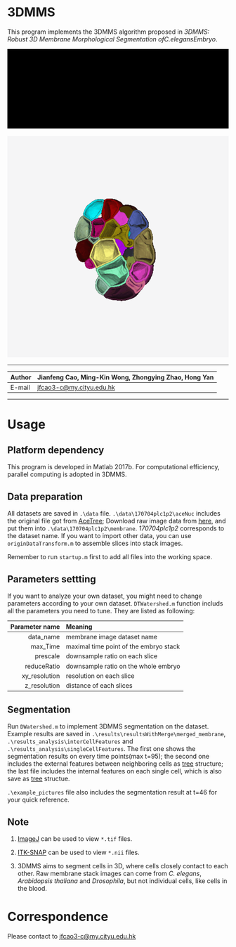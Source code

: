3DMMS
=================
This program implements the 3DMMS algorithm proposed in *3DMMS: Robust 3D Membrane Morphological Segmentation ofC.elegansEmbryo*. 

![segmentation00](example_pictures/segmentation_results.gif "segmentation results comparison")

![3Dsegmentation](example_pictures/3DSegmentation_half.gif "segmentation result in 3D")

******

|Author|Jianfeng Cao, Ming-Kin Wong, Zhongying Zhao, Hong Yan|
|---|---|
|E-mail|jfcao3-c@my.cityu.edu.hk|

*****
# Usage
## **Platform dependency** 

This program is developed in Matlab 2017b. For computational efficiency, parallel computing is adopted in 3DMMS.
## **Data preparation**
  
All datasets are saved in `.\data` file. `.\data\170704plc1p2\aceNuc` includes the original file got from [AceTree](https://www.ncbi.nlm.nih.gov/pmc/articles/PMC1501046/); Download raw image data from [here](https://portland-my.sharepoint.com/:u:/g/personal/jfcao3-c_ad_cityu_edu_hk/EXXt_P9gkkBMsPLqPdrxPH8BFalj1zh3XLLxu5VJaQHPQg?e=H4fe96), and put them into `.\data\170704plc1p2\membrane`. *170704plc1p2* corresponds to the dataset name. If you want to import other data, you can use `originDataTransform.m` to assemble slices into stack images.
  
  Remember to run `startup.m` first to add all files into the working space.
  
## **Parameters settting**

If you want to analyze your own dataset, you might need to change parameters according to your own dataset. `DTWatershed.m` function includs all the parameters you need to tune. They are listed as following:

| **Parameter name** | **Meaning**                           |
|---------------:|:------------------------------------------|
|      data_name | membrane image dataset name               |
|       max_Time | maximal time point of the embryo stack    |
|       prescale | downsample ratio on each slice            |
|    reduceRatio | downsample ratio on the whole embryo      |
|  xy_resolution | resolution on each slice                  |
|   z_resolution | distance of each slices                   |

## **Segmentation**
  
Run `DWatershed.m` to implement 3DMMS segmentation on the dataset. Example results are saved in `.\results\resultsWithMerge\merged_membrane`, `.\results_analysis\interCellFeatures` and `.\results_analysis\singleCellFeatures`. The first one shows the segmentation results on every time points(max t=95); the second one includes the external features between neighboring cells as [tree](http://tinevez.github.io/matlab-tree/) structure; the last file includes the internal features on each single cell, which is also save as [tree](http://tinevez.github.io/matlab-tree/) structue.
  
`.\example_pictures` file also includes the segmentation result at t=46 for your quick reference. 
  
## **Note**

1. [ImageJ](https://fiji.sc/) can be used to view `*.tif` files.

2. [ITK-SNAP](http://www.itksnap.org/pmwiki/pmwiki.php) can be used to view `*.nii` files.

2. 3DMMS aims to segment cells in 3D, where cells closely contact to each other. Raw membrane stack images can come from *C. elegans*,  *Arabidopsis thaliana* and *Drosophila*, but not individual cells, like cells in the blood. 

# **Correspondence**
Please contact to jfcao3-c@my.cityu.edu.hk


  
  

